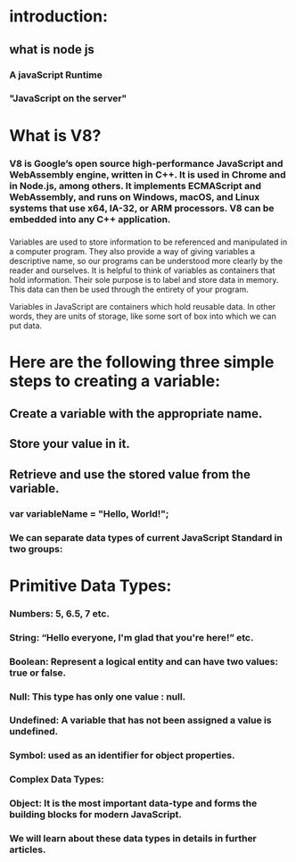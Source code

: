 # introduction:

## what is node js
### A javaScript Runtime
### "JavaScript on the server"

# What is V8?
### V8 is Google’s open source high-performance JavaScript and WebAssembly engine, written in C++. It is used in Chrome and in Node.js, among others. It implements ECMAScript and WebAssembly, and runs on Windows, macOS, and Linux systems that use x64, IA-32, or ARM processors. V8 can be embedded into any C++ application.

###
Variables are used to store information to be referenced and manipulated in a computer program. They also provide a way of giving variables a descriptive name, so our programs can be understood more clearly by the reader and ourselves. It is helpful to think of variables as containers that hold information. Their sole purpose is to label and store data in memory. This data can then be used through the entirety of your program.

Variables in JavaScript are containers which hold reusable data. In other words, they are units of storage, like some sort of box into which we can put data.

# Here are the following three simple steps to creating a variable:

## Create a variable with the appropriate name.
## Store your value in it.
## Retrieve and use the stored value from the variable.

### var variableName = "Hello, World!";


### We can separate data types of current JavaScript Standard in two groups:

# Primitive Data Types:

### Numbers: 5, 6.5, 7 etc.
### String: “Hello everyone, I'm glad that you're here!” etc.
### Boolean: Represent a logical entity and can have two values: true or false.
### Null: This type has only one value : null.
### Undefined: A variable that has not been assigned a value is undefined.
### Symbol: used as an identifier for object properties.
### Complex Data Types:

###  Object: It is the most important data-type and forms the building blocks for modern JavaScript.
###  We will learn about these data types in details in further articles.


